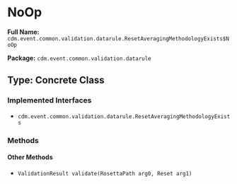 # NoOp

**Full Name:** `cdm.event.common.validation.datarule.ResetAveragingMethodologyExists$NoOp`

**Package:** `cdm.event.common.validation.datarule`

## Type: Concrete Class

### Implemented Interfaces

- `cdm.event.common.validation.datarule.ResetAveragingMethodologyExists`

### Methods

#### Other Methods

- `ValidationResult validate(RosettaPath arg0, Reset arg1)`

